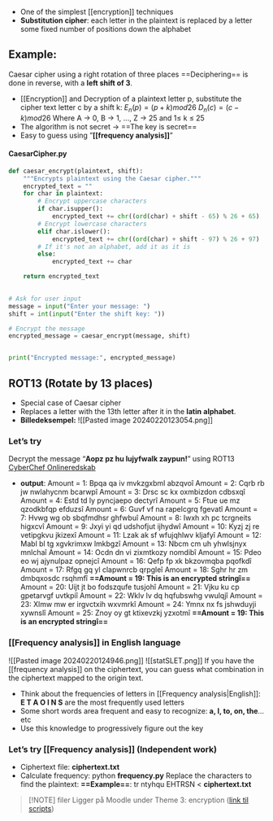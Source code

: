 - One of the simplest [[encryption]] techniques
- **Substitution cipher**: each letter in the plaintext is replaced by a letter some fixed number of positions down the alphabet
## Example:
Caesar cipher using a right rotation of three places ==Deciphering== is done in reverse, with a **left shift of 3**.

- [[Encryption]] and Decryption of a plaintext letter p, substitute the cipher text letter c by a shift k:
	$E_n(p) = (p+k)mod26$
	$D_n(c)=(c-k)mod26$
	Where A → 0, B → 1, ..., Z → 25 and 1$\leq$ k $\leq$ 25
- The algorithm is not secret → ==The key is secret==
- Easy to guess using ”**[[frequency analysis]]**”
#### CaesarCipher.py
```python
def caesar_encrypt(plaintext, shift):
    """Encrypts plaintext using the Caesar cipher."""
    encrypted_text = ""
    for char in plaintext:
        # Encrypt uppercase characters
        if char.isupper():
            encrypted_text += chr((ord(char) + shift - 65) % 26 + 65)    
        # Encrypt lowercase characters
        elif char.islower():
            encrypted_text += chr((ord(char) + shift - 97) % 26 + 97)
        # If it's not an alphabet, add it as it is
        else:
            encrypted_text += char

    return encrypted_text

  
# Ask for user input
message = input("Enter your message: ")
shift = int(input("Enter the shift key: "))

# Encrypt the message
encrypted_message = caesar_encrypt(message, shift)


print("Encrypted message:", encrypted_message)
```


## ROT13 (Rotate by 13 places)
- Special case of Caesar cipher
- Replaces a letter with the 13th letter after it in the **latin** **alphabet**.
- **Billedeksempel:**
	![[Pasted image 20240220123054.png]]

### Let’s try

Decrypt the message “**Aopz pz hu lujyfwalk zaypun!**” using ROT13
[CyberChef Onlineredskab](https://gchq.github.io/CyberChef)
- **output**:
	Amount =  1: Bpqa qa iv mvkzgxbml abzqvoî
	Amount =  2: Cqrb rb jw nwlahycnm bcarwpî
	Amount =  3: Drsc sc kx oxmbizdon cdbsxqî
	Amount =  4: Estd td ly pyncjaepo dectyrî
	Amount =  5: Ftue ue mz qzodkbfqp efduzsî
	Amount =  6: Guvf vf na rapelcgrq fgevatî
	Amount =  7: Hvwg wg ob sbqfmdhsr ghfwbuî
	Amount =  8: Iwxh xh pc tcrgneits higxcvî
	Amount =  9: Jxyi yi qd udshofjut ijhydwî
	Amount = 10: Kyzj zj re vetipgkvu jkizexî
	Amount = 11: Lzak ak sf wfujqhlwv kljafyî
	Amount = 12: Mabl bl tg xgvkrimxw lmkbgzî
	Amount = 13: Nbcm cm uh yhwlsjnyx mnlchaî
	Amount = 14: Ocdn dn vi zixmtkozy nomdibî
	Amount = 15: Pdeo eo wj ajynulpaz opnejcî
	Amount = 16: Qefp fp xk bkzovmqba pqofkdî
	Amount = 17: Rfgq gq yl clapwnrcb qrpgleî
	Amount = 18: Sghr hr zm dmbqxosdc rsqhmfî
	**==Amount = 19: This is an encrypted stringî==**
	Amount = 20: Uijt jt bo fodszqufe tusjohî
	Amount = 21: Vjku ku cp gpetarvgf uvtkpiî
	Amount = 22: Wklv lv dq hqfubswhg vwulqjî
	Amount = 23: Xlmw mw er irgvctxih wxvmrkî
	Amount = 24: Ymnx nx fs jshwduyji xywnslî
	Amount = 25: Znoy oy gt ktixevzkj yzxotmî
**==Amount = 19: This is an encrypted stringî==**
### [[Frequency analysis]] in English language
![[Pasted image 20240220124946.png]]
![[statSLET.png]]
If you have the [[frequency analysis]] on the ciphertext, you can guess what combination in the ciphertext mapped to the origin text.
- Think about the frequencies of letters in [[Frequency analysis|English]]: **E T A O I N S** are the most frequently used letters
- Some short words area frequent and easy to recognize: **a, I, to, on, the**... etc
- Use this knowledge to progressively figure out the key
### Let’s try [[Frequency analysis]] (Independent work)
- Ciphertext file: **ciphertext.txt**
- Calculate frequency: python **frequency.py**
Replace the characters to find the plaintext:
**==Example==**: tr ntyhqu EHTRSN < **ciphertext.txt**
 
> [!NOTE] filer
> Ligger på Moodle under Theme 3: encryption ([link til scripts](https://www.moodle.aau.dk/mod/resource/view.php?id=1713387))

